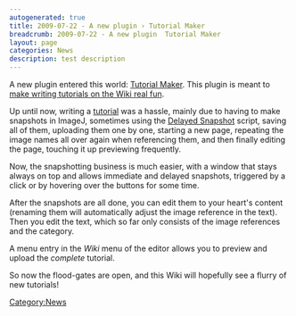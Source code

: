 ```yaml
---
autogenerated: true
title: 2009-07-22 - A new plugin › Tutorial Maker
breadcrumb: 2009-07-22 - A new plugin  Tutorial Maker
layout: page
categories: News
description: test description
---
```


A new plugin entered this world: [Tutorial Maker](Tutorial_Maker "wikilink"). This plugin is meant to [make writing tutorials on the Wiki real fun](How_to_make_a_new_tutorial "wikilink").

Up until now, writing a [tutorial](_Category_Tutorials "wikilink") was a hassle, mainly due to having to make snapshots in ImageJ, sometimes using the [Delayed Snapshot](Delayed_Snapshot "wikilink") script, saving all of them, uploading them one by one, starting a new page, repeating the image names all over again when referencing them, and then finally editing the page, touching it up previewing frequently.

Now, the snapshotting business is much easier, with a window that stays always on top and allows immediate and delayed snapshots, triggered by a click or by hovering over the buttons for some time.

After the snapshots are all done, you can edit them to your heart's content (renaming them will automatically adjust the image reference in the text). Then you edit the text, which so far only consists of the image references and the category.

A menu entry in the *Wiki* menu of the editor allows you to preview and upload the *complete* tutorial.

So now the flood-gates are open, and this Wiki will hopefully see a flurry of new tutorials\!

[Category:News](Category_News "wikilink")
